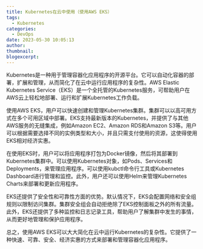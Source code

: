 ```yaml
---
title: Kubernetes在云中使用（使用AWS EKS）
tags:
  - Kubernetes
categories:
  - DevOps
date: 2023-05-30 10:05:13
author:
thumbnail:
blogexcerpt:
---
```

Kubernetes是一种用于管理容器化应用程序的开源平台。它可以自动化容器的部署，扩展和管理，从而简化了在云中运行应用程序的复杂性。AWS Elastic Kubernetes Service（EKS）是一个全托管的Kubernetes服务，可帮助用户在AWS云上轻松地部署、运行和扩展Kubernetes工作负载。

使用AWS EKS，用户可以快速创建和管理Kubernetes集群。集群可以以高可用方式在多个可用区域中部署。EKS支持最新版本的Kubernetes，并提供了与其他AWS服务的无缝集成，例如Amazon EC2、Amazon RDS和Amazon S3等。用户可以根据需要选择不同的实例类型和大小，并且只需支付使用的资源，这使得使用EKS相对经济实惠。

在使用EKS时，用户可以将应用程序打包为Docker镜像，然后将其部署到Kubernetes集群中。可以使用Kubernetes对象，如Pods、Services和Deployments，来管理应用程序。可以使用kubctl命令行工具或Kubernetes Dashboard进行管理和监控。此外，用户还可以使用Helm来管理Kubernetes Charts来部署和更新应用程序。

EKS还提供了安全性和可靠性方面的优势。默认情况下，EKS会配置网络和安全组规则以限制访问集群。集群安全组会自动拒绝除了EKS控制面板之外的所有流量。此外，EKS还提供了多种监控和日志记录工具，帮助用户了解集群中发生的事情，从而更好地管理和保护应用程序。

总之，使用AWS EKS可以大大简化在云中运行Kubernetes的复杂性。它提供了一种快速、可靠、安全、经济实惠的方式来部署和管理容器化应用程序。

